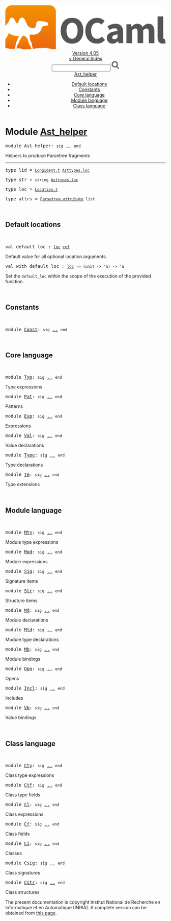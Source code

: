 <!-- ((! set title API !)) ((! set documentation !)) ((! set api !)) ((! set nobreadcrumb !)) -->
<div class="api"><header><nav class="toc brand"><a class="brand" href="https://ocaml.org/"><img src="colour-logo-gray.svg" class="svg" alt="OCaml"></a></nav><nav class="toc"><div class="toc_version"><a href="/docs" id="version-select">Version 4.05</a></div><a href="index.html">&lt; General Index</a><div class="api_search"><input type="text" name="apisearch" id="api_search" oninput="mySearch(false);" onkeypress="this.oninput();" onclick="this.oninput();" onpaste="this.oninput();">
<img src="search_icon.svg" alt="Search" class="svg" onclick="mySearch(false)"></div>
<div id="search_results"></div><div class="toc_title"><a href="#top">Ast_helper</a></div><ul><li><a href="#2_Defaultlocations">Default locations</a></li><li><a href="#2_Constants">Constants</a></li><li><a href="#2_Corelanguage">Core language</a></li><li><a href="#2_Modulelanguage">Module language</a></li><li><a href="#2_Classlanguage">Class language</a></li></ul></nav></header>

<h1>Module <a href="type_Ast_helper.html">Ast_helper</a></h1>

<pre><span class="keyword">module</span> Ast_helper: <code class="code"><span class="keyword">sig</span></code> <a href="Ast_helper.html">..</a> <code class="code"><span class="keyword">end</span></code></pre><div class="info module top">
Helpers to produce Parsetree fragments<br>
</div>
<hr width="100%">

<pre><span id="TYPElid"><span class="keyword">type</span> <code class="type"></code>lid</span> = <code class="type"><a href="Longident.html#TYPEt">Longident.t</a> <a href="Asttypes.html#TYPEloc">Asttypes.loc</a></code> </pre>


<pre><span id="TYPEstr"><span class="keyword">type</span> <code class="type"></code>str</span> = <code class="type">string <a href="Asttypes.html#TYPEloc">Asttypes.loc</a></code> </pre>


<pre><span id="TYPEloc"><span class="keyword">type</span> <code class="type"></code>loc</span> = <code class="type"><a href="Location.html#TYPEt">Location.t</a></code> </pre>


<pre><span id="TYPEattrs"><span class="keyword">type</span> <code class="type"></code>attrs</span> = <code class="type"><a href="Parsetree.html#TYPEattribute">Parsetree.attribute</a> list</code> </pre>

<br>
<h2 id="2_Defaultlocations">Default locations</h2><br>

<pre><span id="VALdefault_loc"><span class="keyword">val</span> default_loc</span> : <code class="type"><a href="Ast_helper.html#TYPEloc">loc</a> <a href="Pervasives.html#TYPEref">ref</a></code></pre><div class="info ">
Default value for all optional location arguments.<br>
</div>

<pre><span id="VALwith_default_loc"><span class="keyword">val</span> with_default_loc</span> : <code class="type"><a href="Ast_helper.html#TYPEloc">loc</a> -&gt; (unit -&gt; 'a) -&gt; 'a</code></pre><div class="info ">
Set the <code class="code">default_loc</code> within the scope of the execution
        of the provided function.<br>
</div>
<br>
<h2 id="2_Constants">Constants</h2><br>

<pre><span class="keyword">module</span> <a href="Ast_helper.Const.html">Const</a>: <code class="code"><span class="keyword">sig</span></code> <a href="Ast_helper.Const.html">..</a> <code class="code"><span class="keyword">end</span></code></pre><br>
<h2 id="2_Corelanguage">Core language</h2><br>

<pre><span class="keyword">module</span> <a href="Ast_helper.Typ.html">Typ</a>: <code class="code"><span class="keyword">sig</span></code> <a href="Ast_helper.Typ.html">..</a> <code class="code"><span class="keyword">end</span></code></pre><div class="info">
Type expressions
</div>

<pre><span class="keyword">module</span> <a href="Ast_helper.Pat.html">Pat</a>: <code class="code"><span class="keyword">sig</span></code> <a href="Ast_helper.Pat.html">..</a> <code class="code"><span class="keyword">end</span></code></pre><div class="info">
Patterns
</div>

<pre><span class="keyword">module</span> <a href="Ast_helper.Exp.html">Exp</a>: <code class="code"><span class="keyword">sig</span></code> <a href="Ast_helper.Exp.html">..</a> <code class="code"><span class="keyword">end</span></code></pre><div class="info">
Expressions
</div>

<pre><span class="keyword">module</span> <a href="Ast_helper.Val.html">Val</a>: <code class="code"><span class="keyword">sig</span></code> <a href="Ast_helper.Val.html">..</a> <code class="code"><span class="keyword">end</span></code></pre><div class="info">
Value declarations
</div>

<pre><span class="keyword">module</span> <a href="Ast_helper.Type.html">Type</a>: <code class="code"><span class="keyword">sig</span></code> <a href="Ast_helper.Type.html">..</a> <code class="code"><span class="keyword">end</span></code></pre><div class="info">
Type declarations
</div>

<pre><span class="keyword">module</span> <a href="Ast_helper.Te.html">Te</a>: <code class="code"><span class="keyword">sig</span></code> <a href="Ast_helper.Te.html">..</a> <code class="code"><span class="keyword">end</span></code></pre><div class="info">
Type extensions
</div>
<br>
<h2 id="2_Modulelanguage">Module language</h2><br>

<pre><span class="keyword">module</span> <a href="Ast_helper.Mty.html">Mty</a>: <code class="code"><span class="keyword">sig</span></code> <a href="Ast_helper.Mty.html">..</a> <code class="code"><span class="keyword">end</span></code></pre><div class="info">
Module type expressions
</div>

<pre><span class="keyword">module</span> <a href="Ast_helper.Mod.html">Mod</a>: <code class="code"><span class="keyword">sig</span></code> <a href="Ast_helper.Mod.html">..</a> <code class="code"><span class="keyword">end</span></code></pre><div class="info">
Module expressions
</div>

<pre><span class="keyword">module</span> <a href="Ast_helper.Sig.html">Sig</a>: <code class="code"><span class="keyword">sig</span></code> <a href="Ast_helper.Sig.html">..</a> <code class="code"><span class="keyword">end</span></code></pre><div class="info">
Signature items
</div>

<pre><span class="keyword">module</span> <a href="Ast_helper.Str.html">Str</a>: <code class="code"><span class="keyword">sig</span></code> <a href="Ast_helper.Str.html">..</a> <code class="code"><span class="keyword">end</span></code></pre><div class="info">
Structure items
</div>

<pre><span class="keyword">module</span> <a href="Ast_helper.Md.html">Md</a>: <code class="code"><span class="keyword">sig</span></code> <a href="Ast_helper.Md.html">..</a> <code class="code"><span class="keyword">end</span></code></pre><div class="info">
Module declarations
</div>

<pre><span class="keyword">module</span> <a href="Ast_helper.Mtd.html">Mtd</a>: <code class="code"><span class="keyword">sig</span></code> <a href="Ast_helper.Mtd.html">..</a> <code class="code"><span class="keyword">end</span></code></pre><div class="info">
Module type declarations
</div>

<pre><span class="keyword">module</span> <a href="Ast_helper.Mb.html">Mb</a>: <code class="code"><span class="keyword">sig</span></code> <a href="Ast_helper.Mb.html">..</a> <code class="code"><span class="keyword">end</span></code></pre><div class="info">
Module bindings
</div>

<pre><span class="keyword">module</span> <a href="Ast_helper.Opn.html">Opn</a>: <code class="code"><span class="keyword">sig</span></code> <a href="Ast_helper.Opn.html">..</a> <code class="code"><span class="keyword">end</span></code></pre><div class="info">
Opens
</div>

<pre><span class="keyword">module</span> <a href="Ast_helper.Incl.html">Incl</a>: <code class="code"><span class="keyword">sig</span></code> <a href="Ast_helper.Incl.html">..</a> <code class="code"><span class="keyword">end</span></code></pre><div class="info">
Includes
</div>

<pre><span class="keyword">module</span> <a href="Ast_helper.Vb.html">Vb</a>: <code class="code"><span class="keyword">sig</span></code> <a href="Ast_helper.Vb.html">..</a> <code class="code"><span class="keyword">end</span></code></pre><div class="info">
Value bindings
</div>
<br>
<h2 id="2_Classlanguage">Class language</h2><br>

<pre><span class="keyword">module</span> <a href="Ast_helper.Cty.html">Cty</a>: <code class="code"><span class="keyword">sig</span></code> <a href="Ast_helper.Cty.html">..</a> <code class="code"><span class="keyword">end</span></code></pre><div class="info">
Class type expressions
</div>

<pre><span class="keyword">module</span> <a href="Ast_helper.Ctf.html">Ctf</a>: <code class="code"><span class="keyword">sig</span></code> <a href="Ast_helper.Ctf.html">..</a> <code class="code"><span class="keyword">end</span></code></pre><div class="info">
Class type fields
</div>

<pre><span class="keyword">module</span> <a href="Ast_helper.Cl.html">Cl</a>: <code class="code"><span class="keyword">sig</span></code> <a href="Ast_helper.Cl.html">..</a> <code class="code"><span class="keyword">end</span></code></pre><div class="info">
Class expressions
</div>

<pre><span class="keyword">module</span> <a href="Ast_helper.Cf.html">Cf</a>: <code class="code"><span class="keyword">sig</span></code> <a href="Ast_helper.Cf.html">..</a> <code class="code"><span class="keyword">end</span></code></pre><div class="info">
Class fields
</div>

<pre><span class="keyword">module</span> <a href="Ast_helper.Ci.html">Ci</a>: <code class="code"><span class="keyword">sig</span></code> <a href="Ast_helper.Ci.html">..</a> <code class="code"><span class="keyword">end</span></code></pre><div class="info">
Classes
</div>

<pre><span class="keyword">module</span> <a href="Ast_helper.Csig.html">Csig</a>: <code class="code"><span class="keyword">sig</span></code> <a href="Ast_helper.Csig.html">..</a> <code class="code"><span class="keyword">end</span></code></pre><div class="info">
Class signatures
</div>

<pre><span class="keyword">module</span> <a href="Ast_helper.Cstr.html">Cstr</a>: <code class="code"><span class="keyword">sig</span></code> <a href="Ast_helper.Cstr.html">..</a> <code class="code"><span class="keyword">end</span></code></pre><div class="info">
Class structures
</div>
<div class="copyright">The present documentation is copyright Institut National de Recherche en Informatique et en Automatique (INRIA). A complete version can be obtained from <a href="http://caml.inria.fr/pub/docs/manual-ocaml/">this page</a>.</div></div>